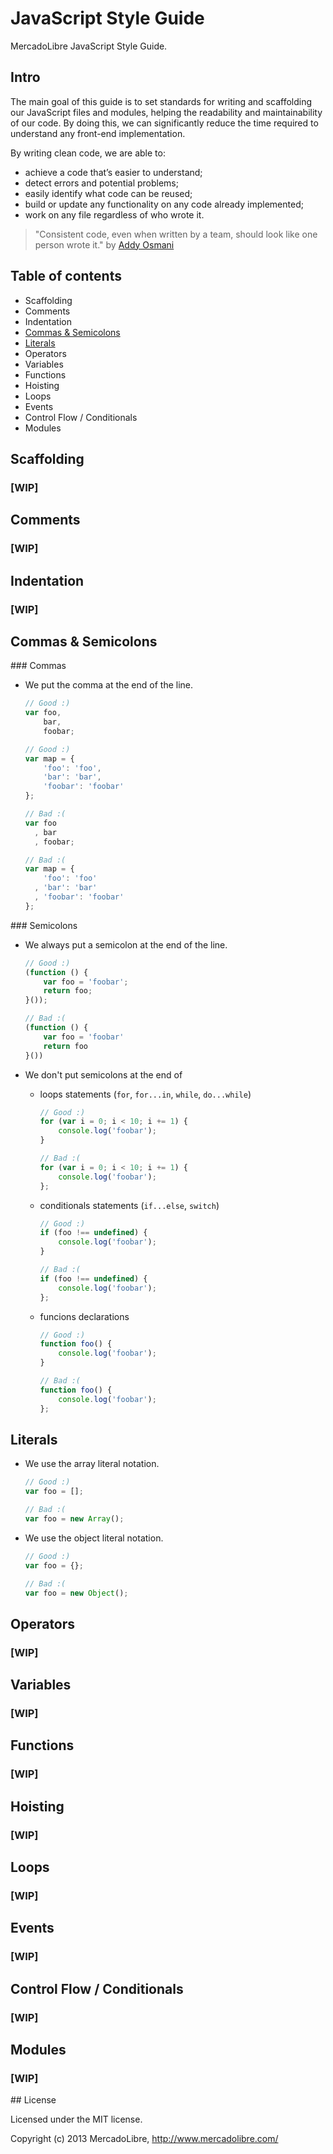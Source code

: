 # JavaScript Style Guide

MercadoLibre JavaScript Style Guide.

## Intro
The main goal of this guide is to set standards for writing and scaffolding our JavaScript files and modules, helping the readability and maintainability of our code. By doing this, we can significantly reduce the time required to understand any front-end implementation.

By writing clean code, we are able to:

- achieve a code that’s easier to understand;
- detect errors and potential problems;
- easily identify what code can be reused;
- build or update any functionality on any code already implemented;
- work on any file regardless of who wrote it.

> "Consistent code, even when written by a team, should look like one person wrote it."
by [Addy Osmani](http://addyosmani.com/blog/javascript-style-guides-and-beautifiers/)

## Table of contents

- Scaffolding
- Comments 
- Indentation
- [Commas & Semicolons](#commas--semicolons)
- [Literals](#literals)
- Operators
- Variables
- Functions
- Hoisting
- Loops
- Events
- Control Flow / Conditionals
- Modules

## Scaffolding
### [WIP]

## Comments 
### [WIP]

## Indentation
### [WIP]

## Commas & Semicolons

### Commas
- We put the comma at the end of the line.
    
    ```js
    // Good :)
    var foo,
        bar,
        foobar;

    // Good :)
    var map = {
        'foo': 'foo',
        'bar': 'bar',
        'foobar': 'foobar'
    };
    
    // Bad :(
    var foo
      , bar
      , foobar;

    // Bad :(
    var map = {
        'foo': 'foo'
      , 'bar': 'bar'
      , 'foobar': 'foobar'
    };
    ```

### Semicolons

- We always put a semicolon at the end of the line.
    ```js
    // Good :)
    (function () {
        var foo = 'foobar';
        return foo;
    }());

    // Bad :(
    (function () {
        var foo = 'foobar'
        return foo
    }())
    ```

- We don't put semicolons at the end of
    - loops statements (`for`, `for...in`, `while`, `do...while`)

        ```js
        // Good :)
        for (var i = 0; i < 10; i += 1) {
            console.log('foobar');
        }
        
        // Bad :(
        for (var i = 0; i < 10; i += 1) {
            console.log('foobar');
        };
        ```
        
    - conditionals statements (`if...else`, `switch`)

        ```js
        // Good :)
        if (foo !== undefined) {
            console.log('foobar');
        }
        
        // Bad :(
        if (foo !== undefined) {
            console.log('foobar');
        };
        ```
        
    - funcions declarations

        ```js
        // Good :)
        function foo() {
            console.log('foobar');
        }
        
        // Bad :(
        function foo() {
            console.log('foobar');
        };
        ```

## Literals

- We use the array literal notation.
    ```js
    // Good :)
    var foo = [];
    
    // Bad :(
    var foo = new Array();
    ```

- We use the object literal notation.
    ```js
    // Good :)
    var foo = {};
    
    // Bad :(
    var foo = new Object();
    ```

## Operators
### [WIP]

## Variables
### [WIP]

## Functions
### [WIP]

## Hoisting
### [WIP]

## Loops
### [WIP]

## Events
### [WIP]

## Control Flow / Conditionals
### [WIP]

## Modules
### [WIP]


## License

Licensed under the MIT license.

Copyright (c) 2013 MercadoLibre, http://www.mercadolibre.com/
